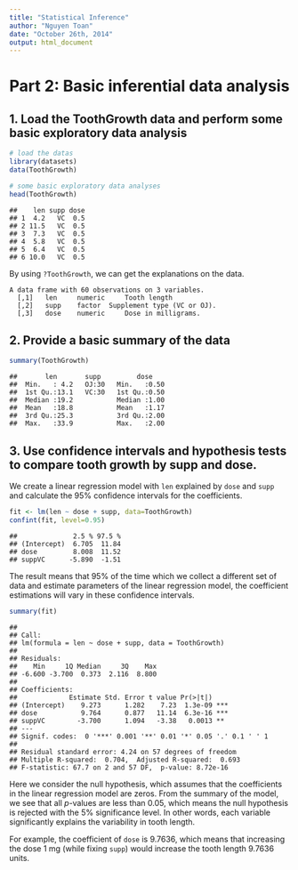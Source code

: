 ```yaml
---
title: "Statistical Inference"
author: "Nguyen Toan"
date: "October 26th, 2014"
output: html_document
---
```

  
# Part 2: Basic inferential data analysis
  
## 1. Load the ToothGrowth data and perform some basic exploratory data analysis     
  

```r
# load the datas
library(datasets)
data(ToothGrowth)

# some basic exploratory data analyses
head(ToothGrowth)
```

```
##    len supp dose
## 1  4.2   VC  0.5
## 2 11.5   VC  0.5
## 3  7.3   VC  0.5
## 4  5.8   VC  0.5
## 5  6.4   VC  0.5
## 6 10.0   VC  0.5
```

By using `?ToothGrowth`, we can get the explanations on the data.
```
A data frame with 60 observations on 3 variables.
  [,1]   len	 numeric	 Tooth length
  [,2]	 supp	 factor	 Supplement type (VC or OJ).
  [,3]	 dose	 numeric	 Dose in milligrams.
```

## 2. Provide a basic summary of the data


```r
summary(ToothGrowth)
```

```
##       len       supp         dose     
##  Min.   : 4.2   OJ:30   Min.   :0.50  
##  1st Qu.:13.1   VC:30   1st Qu.:0.50  
##  Median :19.2           Median :1.00  
##  Mean   :18.8           Mean   :1.17  
##  3rd Qu.:25.3           3rd Qu.:2.00  
##  Max.   :33.9           Max.   :2.00
```

## 3. Use confidence intervals and hypothesis tests to compare tooth growth by supp and dose.  

We create a linear regression model with `len` explained by `dose` and `supp` and calculate the 95% confidence intervals for the coefficients.
  

```r
fit <- lm(len ~ dose + supp, data=ToothGrowth)
confint(fit, level=0.95)
```

```
##              2.5 % 97.5 %
## (Intercept)  6.705  11.84
## dose         8.008  11.52
## suppVC      -5.890  -1.51
```

The result means that 95% of the time which we collect a different set of data and estimate parameters of the linear regression model, the coefficient estimations will vary in these confidence intervals.


```r
summary(fit)
```

```
## 
## Call:
## lm(formula = len ~ dose + supp, data = ToothGrowth)
## 
## Residuals:
##    Min     1Q Median     3Q    Max 
## -6.600 -3.700  0.373  2.116  8.800 
## 
## Coefficients:
##             Estimate Std. Error t value Pr(>|t|)    
## (Intercept)    9.273      1.282    7.23  1.3e-09 ***
## dose           9.764      0.877   11.14  6.3e-16 ***
## suppVC        -3.700      1.094   -3.38   0.0013 ** 
## ---
## Signif. codes:  0 '***' 0.001 '**' 0.01 '*' 0.05 '.' 0.1 ' ' 1
## 
## Residual standard error: 4.24 on 57 degrees of freedom
## Multiple R-squared:  0.704,	Adjusted R-squared:  0.693 
## F-statistic: 67.7 on 2 and 57 DF,  p-value: 8.72e-16
```

Here we consider the null hypothesis, which assumes that the coefficients in the linear regression model are zeros.
From the summary of the model, we see that all _p_-values are less than 0.05, which means the null hypothesis is rejected with the 5% significance level. In other words,  each variable significantly explains the variability in tooth length.

For example, the coefficient of `dose` is 9.7636, which means that increasing the dose 1 mg (while fixing `supp`) would increase the tooth length 9.7636 units.
